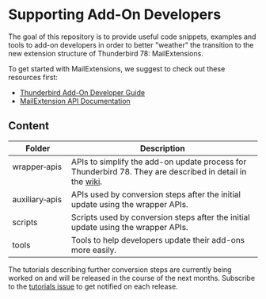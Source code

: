 # Supporting Add-On Developers

The goal of this repository is to provide useful code snippets, examples and tools to add-on developers in order to better "weather" the transition to the new extension structure of Thunderbird 78: MailExtensions.

To get started with MailExtensions, we suggest to check out these resources first:
* [Thunderbird Add-On Developer Guide](https://developer.thunderbird.net/add-ons/mailextensions)
* [MailExtension API Documentation](https://thunderbird-webextensions.readthedocs.io/en/latest/)

## Content

| Folder         | Description |
| ---------------| ----------- |
| wrapper&#x2011;apis &nbsp;  | APIs to simplify the add-on update process for Thunderbird 78. They are described in detail in the [wiki](https://github.com/thundernest/addon-developer-support/wiki). |
| auxiliary&#x2011;apis | APIs used by conversion steps after the initial update using the wrapper APIs. |
| scripts        | Scripts used by conversion steps after the initial update using the wrapper APIs. |
| tools          | Tools to help developers update their add-ons more easily. |

The tutorials describing further conversion steps are currently being worked on and will be released in the course of the next months. Subscribe to the [tutorials issue](https://github.com/thundernest/addon-developer-support/issues/37) to get notified on each release.

